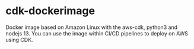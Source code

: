 # cdk-dockerimage
Docker image based on Amazon Linux with the aws-cdk, python3 and nodejs 13.
You can use the image within CI/CD pipelines to deploy on AWS using CDK.
